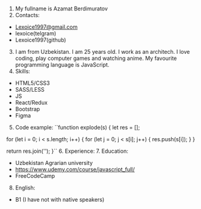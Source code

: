 # <rsschool-cv>
1. My fullname is Azamat Berdimuratov
2. Contacts:
  * Lexoice1997@gmail.com
  * lexoice(telgram)
  * Lexoice1997(github)
3. I am from Uzbekistan. I am 25 years old. I work as an architech. I love coding, play computer games and watching anime. My favourite programming language is         JavaScript.
4. Skills:
  - HTML5/CSS3
  - SASS/LESS
  - JS
  - React/Redux
  - Bootstrap
  - Figma
5. Code example:
  ``function explode(s) {
  let res = [];

  for (let i = 0; i < s.length; i++) {
    for (let j = 0; j < s[i]; j++) {
      res.push(s[i]);
    } 
  }

  return res.join('');
  }``
6. Experience:
7. Education:
  - Uzbekistan Agrarian university 
  - https://www.udemy.com/course/javascript_full/
  - FreeCodeCamp
8. English:
  - B1 (I have not with native speakers)